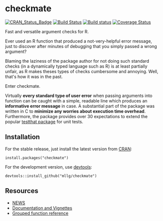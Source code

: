 # checkmate

[![CRAN_Status_Badge](http://www.r-pkg.org/badges/version/checkmate)](https://cran.r-project.org/package=checkmate)
[![Build Status](https://travis-ci.org/mllg/checkmate.svg?branch=master)](https://travis-ci.org/mllg/checkmate)
[![Build status](https://ci.appveyor.com/api/projects/status/y4ayps61hjd3375o/branch/master?svg=true)](https://ci.appveyor.com/project/mllg/checkmate/branch/master)
[![Coverage Status](https://img.shields.io/coveralls/mllg/checkmate.svg)](https://coveralls.io/r/mllg/checkmate?branch=master)

Fast and versatile argument checks for R.

Ever used an R function that produced a not-very-helpful error message,
just to discover after minutes of debugging that you simply passed a wrong argument?

Blaming the laziness of the package author for not doing such standard checks
(in a dynamically typed language such as R) is at least partially unfair, as R makes theses types of checks
cumbersome and annoying. Well, that's how it was in the past.

Enter checkmate.

Virtually **every standard type of user error** when passing arguments into function can be
caught with a simple, readable line which produces an **informative error message** in case.
A substantial part of the package was written in C to **minimize any worries about execution time overhead**.
Furthermore, the package provides over 30 expectations to extend the popular [testthat package](https://cran.r-project.org/package=testthat) for unit tests.


## Installation
For the stable release, just install the latest version from [CRAN](https://cran.r-project.org/package=checkmate):
```{R}
install.packages("checkmate")
```
For the development version, use [devtools](https://cran.r-project.org/package=devtools):
```{R}
devtools::install_github("mllg/checkmate")
```

## Resources
* [NEWS](https://github.com/mllg/checkmate/blob/master/NEWS.md)
* [Documentation and Vignettes](https://mllg.github.io/checkmate/)
* [Grouped function reference](https://mllg.github.io/checkmate/checkmate-package)
